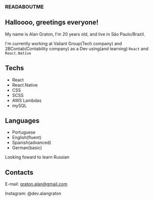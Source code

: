 ### READABOUTME

## Halloooo, greetings everyone!
My name is Alan Graton, I'm 20 years old, and live in São Paulo/Brazil.

I'm currently working at Valiant Group(Tech company) and 2BContab(Contability company) as a Dev using(and learning) `React` and `React.Native`

## Techs
- React
- React.Native
- CSS
- SCSS
- AWS Lambdas
- mySQL

## Languages
- Portuguese
- English(fluent)
- Spanish(advanced) 
- German(basic)

Looking foward to learn Russian

## Contacts
E-mail: graton.alan@gmail.com

Instagram: @dev.alangraton
